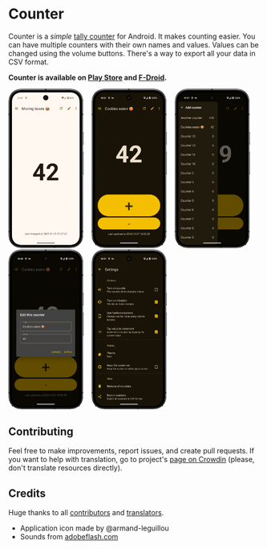 # Counter

Counter is a *simple* [tally counter](https://en.wikipedia.org/wiki/Tally_counter) for Android. It
makes counting easier. You can have multiple counters with their own names and values. Values can be
changed using the volume buttons. There's a way to export all your data in CSV format.

**Counter is available on [Play Store](https://play.google.com/store/apps/details?id=me.tsukanov.counter)
and [F-Droid](https://f-droid.org/repository/browse/?fdid=me.tsukanov.counter).**

<img src="resources/screenshots/5_framed.png" width="150" />&nbsp;&nbsp;&nbsp;&nbsp;<img src="resources/screenshots/1_framed.png" width="150" />&nbsp;&nbsp;&nbsp;&nbsp;<img src="resources/screenshots/2_framed.png" width="150" />&nbsp;&nbsp;&nbsp;&nbsp;<img src="resources/screenshots/3_framed.png" width="150" />&nbsp;&nbsp;&nbsp;&nbsp;<img src="resources/screenshots/4_framed.png" width="150" />

## Contributing

Feel free to make improvements, report issues, and create pull requests. If you want to help with
translation, go to project's [page on Crowdin](http://crowdin.net/project/simple-counter) (please,
don't translate resources directly).

## Credits

Huge thanks to all [contributors](https://github.com/gentlecat/counter/contributors)
and [translators](https://crowdin.net/project/simple-counter).

* Application icon made by @armand-leguillou
* Sounds from [adobeflash.com](https://web.archive.org/web/20160412220948/https://www.adobeflash.com/download/sounds/clicks/)
